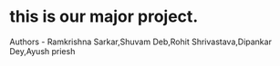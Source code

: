# this is our major project.
Authors - Ramkrishna Sarkar,Shuvam Deb,Rohit Shrivastava,Dipankar Dey,Ayush priesh

